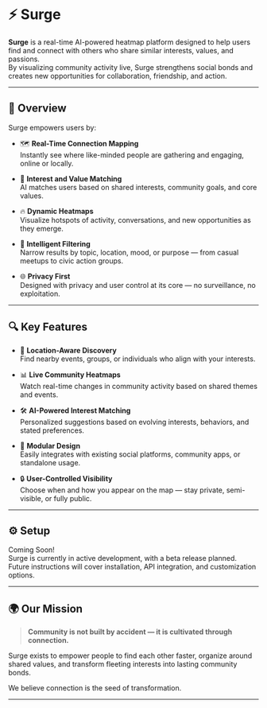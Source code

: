# ⚡ Surge

**Surge** is a real-time AI-powered heatmap platform designed to help users find and connect with others who share similar interests, values, and passions.  
By visualizing community activity live, Surge strengthens social bonds and creates new opportunities for collaboration, friendship, and action.

---

## 🌟 Overview

Surge empowers users by:

- 🗺️ **Real-Time Connection Mapping**  
  Instantly see where like-minded people are gathering and engaging, online or locally.

- 🤝 **Interest and Value Matching**  
  AI matches users based on shared interests, community goals, and core values.

- 🔥 **Dynamic Heatmaps**  
  Visualize hotspots of activity, conversations, and new opportunities as they emerge.

- 🧠 **Intelligent Filtering**  
  Narrow results by topic, location, mood, or purpose — from casual meetups to civic action groups.

- 🌐 **Privacy First**  
  Designed with privacy and user control at its core — no surveillance, no exploitation.

---

## 🔍 Key Features

- 📍 **Location-Aware Discovery**  
  Find nearby events, groups, or individuals who align with your interests.

- 📊 **Live Community Heatmaps**  
  Watch real-time changes in community activity based on shared themes and events.

- 🛠️ **AI-Powered Interest Matching**  
  Personalized suggestions based on evolving interests, behaviors, and stated preferences.

- 🧩 **Modular Design**  
  Easily integrates with existing social platforms, community apps, or standalone usage.

- 🔒 **User-Controlled Visibility**  
  Choose when and how you appear on the map — stay private, semi-visible, or fully public.

---

## ⚙️ Setup

Coming Soon!  
Surge is currently in active development, with a beta release planned.  
Future instructions will cover installation, API integration, and customization options.

---

## 🌍 Our Mission

> **Community is not built by accident — it is cultivated through connection.**

Surge exists to empower people to find each other faster, organize around shared values, and transform fleeting interests into lasting community bonds.

We believe connection is the seed of transformation.

---
